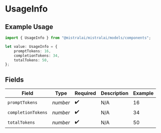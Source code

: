 # UsageInfo

## Example Usage

```typescript
import { UsageInfo } from "@mistralai/mistralai/models/components";

let value: UsageInfo = {
    promptTokens: 16,
    completionTokens: 34,
    totalTokens: 50,
};
```

## Fields

| Field              | Type               | Required           | Description        | Example            |
| ------------------ | ------------------ | ------------------ | ------------------ | ------------------ |
| `promptTokens`     | *number*           | :heavy_check_mark: | N/A                | 16                 |
| `completionTokens` | *number*           | :heavy_check_mark: | N/A                | 34                 |
| `totalTokens`      | *number*           | :heavy_check_mark: | N/A                | 50                 |